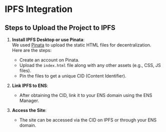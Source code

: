 # IPFS Integration

## Steps to Upload the Project to IPFS

1. **Install IPFS Desktop or use Pinata**:  
   We used [Pinata](https://pinata.cloud/) to upload the static HTML files for decentralization. Here are the steps:
   - Create an account on Pinata.
   - Upload the `index.html` file along with any other assets (e.g., CSS, JS files).
   - Pin the files to get a unique CID (Content Identifier).

2. **Link IPFS to ENS**:  
   - After obtaining the CID, link it to your ENS domain using the ENS Manager.

3. **Access the Site**:  
   - The site can be accessed via the CID on IPFS or through your ENS domain.